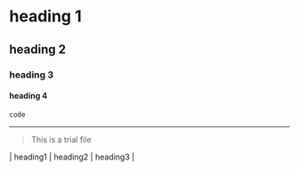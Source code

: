 # heading 1
## heading 2
### heading 3
#### heading 4
`code`
***
>This is a trial file

| heading1 | heading2 | heading3 |
